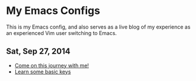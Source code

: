 # My Emacs Configs

This is my Emacs config, and also serves as a live blog of my experience as an experienced Vim user switching to Emacs.

## Sat, Sep 27, 2014

* [Come on this journey with me!](https://github.com/seven1m/.emacs.d/commit/2f1b568baabc75ab664713a3bd78b931c029a6ac)
* [Learn some basic keys](https://github.com/seven1m/.emacs.d/commit/f5a2f66bf2028572c5f2717b7cc4ed2e5f04fe7c)